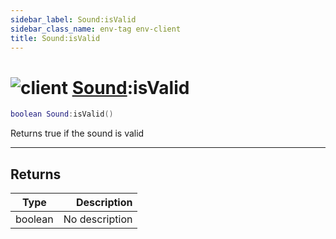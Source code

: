 ```yaml
---
sidebar_label: Sound:isValid
sidebar_class_name: env-tag env-client
title: Sound:isValid
---
```


# <img src='/img/wiki/client.png' alt='client' data-tag='env-tag' /> [Sound](../sound/README.md):isValid

```lua
boolean Sound:isValid()
```

Returns true if the sound is valid<br/>

-----------------
## Returns

| Type   | Description |
| ------ | ----------: |
| boolean | No description |
